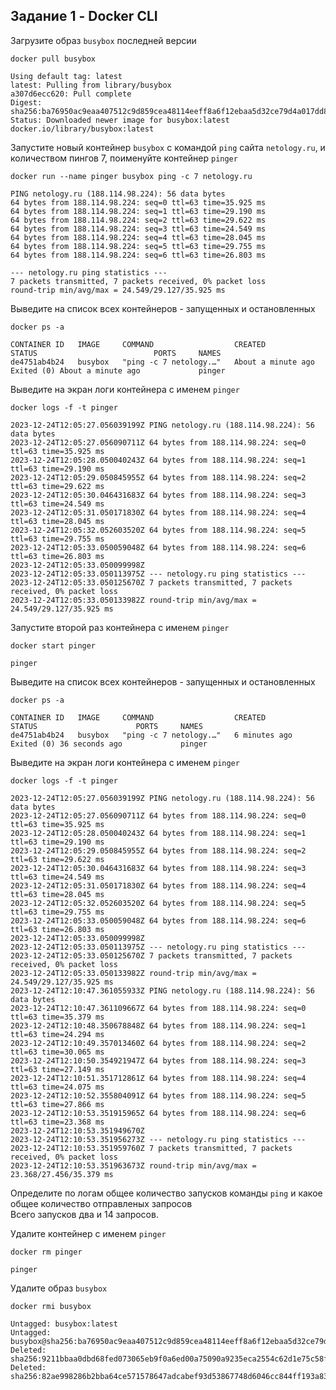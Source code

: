 ## Задание 1 - Docker CLI

Загрузите образ `busybox` последней версии  
  
`docker pull busybox`
```console
Using default tag: latest
latest: Pulling from library/busybox
a307d6ecc620: Pull complete 
Digest: sha256:ba76950ac9eaa407512c9d859cea48114eeff8a6f12ebaa5d32ce79d4a017dd8
Status: Downloaded newer image for busybox:latest
docker.io/library/busybox:latest
```

Запустите новый контейнер `busybox` с командой `ping` сайта `netology.ru`, и количеством пингов 7, поименуйте контейнер `pinger`  
  
`docker run --name pinger busybox ping -c 7 netology.ru`
```console
PING netology.ru (188.114.98.224): 56 data bytes
64 bytes from 188.114.98.224: seq=0 ttl=63 time=35.925 ms
64 bytes from 188.114.98.224: seq=1 ttl=63 time=29.190 ms
64 bytes from 188.114.98.224: seq=2 ttl=63 time=29.622 ms
64 bytes from 188.114.98.224: seq=3 ttl=63 time=24.549 ms
64 bytes from 188.114.98.224: seq=4 ttl=63 time=28.045 ms
64 bytes from 188.114.98.224: seq=5 ttl=63 time=29.755 ms
64 bytes from 188.114.98.224: seq=6 ttl=63 time=26.803 ms

--- netology.ru ping statistics ---
7 packets transmitted, 7 packets received, 0% packet loss
round-trip min/avg/max = 24.549/29.127/35.925 ms
```

Выведите на список всех контейнеров - запущенных и остановленных  
  
`docker ps -a`
```console
CONTAINER ID   IMAGE     COMMAND                  CREATED              STATUS                          PORTS     NAMES
de4751ab4b24   busybox   "ping -c 7 netology.…"   About a minute ago   Exited (0) About a minute ago             pinger
```

Выведите на экран логи контейнера с именем `pinger`  
  
`docker logs -f -t pinger`
```console
2023-12-24T12:05:27.056039199Z PING netology.ru (188.114.98.224): 56 data bytes
2023-12-24T12:05:27.056090711Z 64 bytes from 188.114.98.224: seq=0 ttl=63 time=35.925 ms
2023-12-24T12:05:28.050040243Z 64 bytes from 188.114.98.224: seq=1 ttl=63 time=29.190 ms
2023-12-24T12:05:29.050845955Z 64 bytes from 188.114.98.224: seq=2 ttl=63 time=29.622 ms
2023-12-24T12:05:30.046431683Z 64 bytes from 188.114.98.224: seq=3 ttl=63 time=24.549 ms
2023-12-24T12:05:31.050171830Z 64 bytes from 188.114.98.224: seq=4 ttl=63 time=28.045 ms
2023-12-24T12:05:32.052603520Z 64 bytes from 188.114.98.224: seq=5 ttl=63 time=29.755 ms
2023-12-24T12:05:33.050059048Z 64 bytes from 188.114.98.224: seq=6 ttl=63 time=26.803 ms
2023-12-24T12:05:33.050099998Z 
2023-12-24T12:05:33.050113975Z --- netology.ru ping statistics ---
2023-12-24T12:05:33.050125670Z 7 packets transmitted, 7 packets received, 0% packet loss
2023-12-24T12:05:33.050133982Z round-trip min/avg/max = 24.549/29.127/35.925 ms
```

Запустите второй раз контейнера с именем `pinger`  
  
`docker start pinger`
```console
pinger
```

Выведите на список всех контейнеров - запущенных и остановленных  
  
`docker ps -a`
```console
CONTAINER ID   IMAGE     COMMAND                  CREATED         STATUS                      PORTS     NAMES
de4751ab4b24   busybox   "ping -c 7 netology.…"   6 minutes ago   Exited (0) 36 seconds ago             pinger
```

Выведите на экран логи контейнера с именем `pinger`
  
`docker logs -f -t pinger`
```console
2023-12-24T12:05:27.056039199Z PING netology.ru (188.114.98.224): 56 data bytes
2023-12-24T12:05:27.056090711Z 64 bytes from 188.114.98.224: seq=0 ttl=63 time=35.925 ms
2023-12-24T12:05:28.050040243Z 64 bytes from 188.114.98.224: seq=1 ttl=63 time=29.190 ms
2023-12-24T12:05:29.050845955Z 64 bytes from 188.114.98.224: seq=2 ttl=63 time=29.622 ms
2023-12-24T12:05:30.046431683Z 64 bytes from 188.114.98.224: seq=3 ttl=63 time=24.549 ms
2023-12-24T12:05:31.050171830Z 64 bytes from 188.114.98.224: seq=4 ttl=63 time=28.045 ms
2023-12-24T12:05:32.052603520Z 64 bytes from 188.114.98.224: seq=5 ttl=63 time=29.755 ms
2023-12-24T12:05:33.050059048Z 64 bytes from 188.114.98.224: seq=6 ttl=63 time=26.803 ms
2023-12-24T12:05:33.050099998Z 
2023-12-24T12:05:33.050113975Z --- netology.ru ping statistics ---
2023-12-24T12:05:33.050125670Z 7 packets transmitted, 7 packets received, 0% packet loss
2023-12-24T12:05:33.050133982Z round-trip min/avg/max = 24.549/29.127/35.925 ms
2023-12-24T12:10:47.361055933Z PING netology.ru (188.114.98.224): 56 data bytes
2023-12-24T12:10:47.361109667Z 64 bytes from 188.114.98.224: seq=0 ttl=63 time=35.379 ms
2023-12-24T12:10:48.350678848Z 64 bytes from 188.114.98.224: seq=1 ttl=63 time=24.294 ms
2023-12-24T12:10:49.357013460Z 64 bytes from 188.114.98.224: seq=2 ttl=63 time=30.065 ms
2023-12-24T12:10:50.354921947Z 64 bytes from 188.114.98.224: seq=3 ttl=63 time=27.149 ms
2023-12-24T12:10:51.351712861Z 64 bytes from 188.114.98.224: seq=4 ttl=63 time=24.075 ms
2023-12-24T12:10:52.355804091Z 64 bytes from 188.114.98.224: seq=5 ttl=63 time=27.866 ms
2023-12-24T12:10:53.351915965Z 64 bytes from 188.114.98.224: seq=6 ttl=63 time=23.368 ms
2023-12-24T12:10:53.351949670Z 
2023-12-24T12:10:53.351956273Z --- netology.ru ping statistics ---
2023-12-24T12:10:53.351959760Z 7 packets transmitted, 7 packets received, 0% packet loss
2023-12-24T12:10:53.351963673Z round-trip min/avg/max = 23.368/27.456/35.379 ms
```

Определите по логам общее количество запусков команды `ping` и какое общее количество отправленых запросов  
Всего запусков два и 14 запросов.

Удалите контейнер с именем `pinger`  
  
`docker rm pinger`
```console
pinger
```

Удалите образ `busybox`  
  
`docker rmi busybox`
```console
Untagged: busybox:latest
Untagged: busybox@sha256:ba76950ac9eaa407512c9d859cea48114eeff8a6f12ebaa5d32ce79d4a017dd8
Deleted: sha256:9211bbaa0dbd68fed073065eb9f0a6ed00a75090a9235eca2554c62d1e75c58f
Deleted: sha256:82ae998286b2bba64ce571578647adcabef93d53867748d6046cc844ff193a83
```